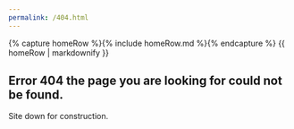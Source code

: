 ```yaml
---
permalink: /404.html
---
```


<body>
    {% capture homeRow %}{% include homeRow.md %}{% endcapture %}
    {{ homeRow | markdownify }}
</body>

## Error 404 the page you are looking for could not be found.

Site down for construction.
